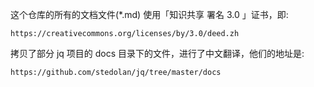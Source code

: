 这个仓库的所有的文档文件(*.md) 使用「知识共享 署名 3.0 」证书，即:

    https://creativecommons.org/licenses/by/3.0/deed.zh

拷贝了部分 jq 项目的 docs 目录下的文件，进行了中文翻译，他们的地址是:
  
    https://github.com/stedolan/jq/tree/master/docs

